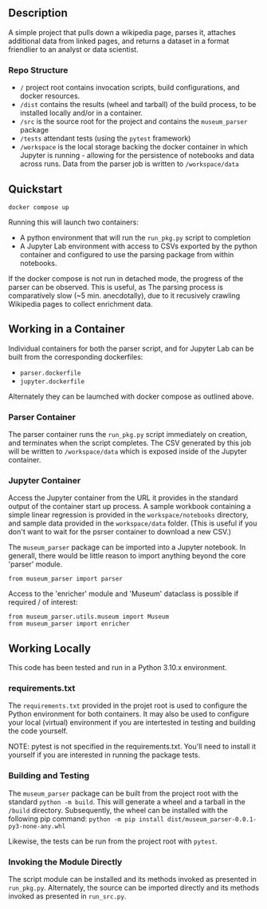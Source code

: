 ## Description
A simple project that pulls down a wikipedia page, parses it, attaches additional data from linked pages, and returns a dataset in a format friendlier to an analyst or data scientist.

### Repo Structure
- ```/``` project root contains invocation scripts, build configurations, and docker resources.
- ```/dist``` contains the results (wheel and tarball) of the build process, to be installed locally and/or in a container.
- ```/src``` is the source root for the project and contains the ```museum_parser``` package
- ```/tests``` attendant tests (using the ```pytest``` framework)
- ```/workspace``` is the local storage backing the docker container in which Jupyter is running - allowing for the persistence of notebooks and data across runs. Data from the parser job is written to ```/workspace/data```

## Quickstart
```
docker compose up
```

Running this will launch two containers:
- A python environment that will run the ```run_pkg.py``` script to completion
- A Jupyter Lab environment with access to CSVs exported by the python container and configured to use the parsing package from within notebooks.

If the docker compose is not run in detached mode, the progress of the parser can be observed.  This is useful, as The parsing process is comparatively slow (~5 min. anecdotally), due to it recusively crawling Wikipedia pages to collect enrichment data. 

## Working in a Container
Individual containers for both the parser script, and for Jupyter Lab can be built from the corresponding dockerfiles:
- ```parser.dockerfile```
- ```jupyter.dockerfile```

Alternately they can be laumched with docker compose as outlined above.

### Parser Container
The parser container runs the ```run_pkg.py``` script immediately on creation, and terminates when the script completes.  The CSV generated by this job will be written to ```/workspace/data``` which is exposed inside of the Jupyter container.

### Jupyter Container
Access the Jupyter container from the URL it provides in the standard output of the container start up process.  A sample workbook containing a simple linear regression is provided in the ```workspace/notebooks``` directory, and sample data provided in the ```workspace/data``` folder.  (This is useful if you don't want to wait for the psrser container to download a new CSV.)

The ```museum_parser``` package can be imported into a Jupyter notebook.  In generall, there would be little reason to import anything beyond the core 'parser' module.

```
from museum_parser import parser
```

Access to the 'enricher' module and 'Museum' dataclass is possible if required / of interest:
```
from museum_parser.utils.museum import Museum 
from museum_parser import enricher
```

## Working Locally

This code has been tested and run in a Python 3.10.x environment. 

### requirements.txt
The ```requirements.txt``` provided in the projet root is used to configure the Python environment for both containers.  It may also be used to configure your local (virtual) environment if you are intertested in testing and building the code yourself.

NOTE: pytest is not specified in the requirements.txt. You'll need to install it yourself if you are interested in running the package tests.

### Building and Testing
The ```museum_parser``` package can be built from the project root with the standard ```python -m build```. This will generate a wheel and a tarball in the ```/build``` directory.  Subsequently, the wheel can be installed with the following pip command: ```python -m pip install dist/museum_parser-0.0.1-py3-none-any.whl```

Likewise, the tests can be run from the project root with ```pytest```.

### Invoking the Module Directly
The script module can be installed and its methods invoked as presented in ```run_pkg.py```.  Alternately, the source can be imported directly and its methods invoked as presented in ```run_src.py```.

